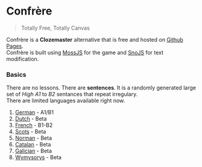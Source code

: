 # Confrère

> Totally Free, Totally Canvas

Confrère is a __Clozemaster__ alternative that is free and hosted on [Github Pages](https://guyotjs.github.io/confrere).<br/>
Confrère is built using [MossJS](https://github.com/classicMC-Studios/mossjs) for the game and [SnoJS](https://snojs.github.io/) for text modification.

### Basics

There are no lessons. There are __sentences__. It is a randomly generated large set of _High A1_ to _B2_ sentances that repeat irregulary.<br/>
There are limited languages available right now.

1. [German](https://guyotjs.github.io/confrere/german/index.html) - A1/B1
2. [Dutch](https://guyotjs.github.io/confrere/dutch/index.html) - Beta
3. [French](https://guyotjs.github.io/confrere/french/index.html) - B1-B2
4. [Scots](https://guyotjs.github.io/confrere/scots/index.html) - Beta
5. [Norman](https://guyotjs.github.io/confrere/normaund/index.html) - Beta
6. [Catalan](https://guyotjs.github.io/confrere/catalan/index.html) - Beta
7. [Galician](https://guyotjs.github.io/confrere/galiciain/index.html) - Beta
8. [Wymysorys](https://guyotjs.github.io/confrere/wymysorys/index.html) - Beta
